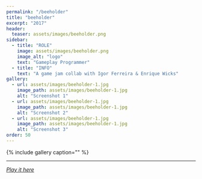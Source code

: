 ```yaml
---
permalink: "/beeholder"
title: "beeholder"
excerpt: "2017"
header:
  teaser: assets/images/beeholder.png
sidebar:
  - title: "ROLE"
    image: assets/images/beeholder.png
    image_alt: "logo"
    text: "Gameplay Programmer"
  - title: "INFO"
    text: "A game jam collab with Igor Ferreira & Enrique Wicks"
gallery:
  - url: assets/images/beeholder-1.jpg
    image_path: assets/images/beeholder-1.jpg
    alt: "Screenshot 1"
  - url: assets/images/beeholder-1.jpg
    image_path: assets/images/beeholder-1.jpg
    alt: "Screenshot 2"
  - url: assets/images/beeholder-1.jpg
    image_path: assets/images/beeholder-1.jpg
    alt: "Screenshot 3"
order: 50
---
```


{% include gallery caption="" %}



------







[*Play it here*]()